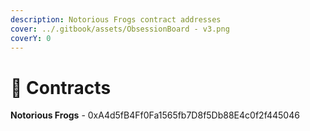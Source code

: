 ```yaml
---
description: Notorious Frogs contract addresses
cover: ../.gitbook/assets/ObsessionBoard - v3.png
coverY: 0
---
```


# 💾 Contracts

**Notorious Frogs** - 0xA4d5fB4Ff0Fa1565fb7D8f5Db88E4c0f2f445046
